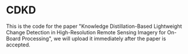 # CDKD
This is the code for the paper "Knowledge Distillation-Based Lightweight Change Detection in High-Resolution Remote Sensing Imagery for On-Board Processing", we will upload it immediately after the paper is accepted.
